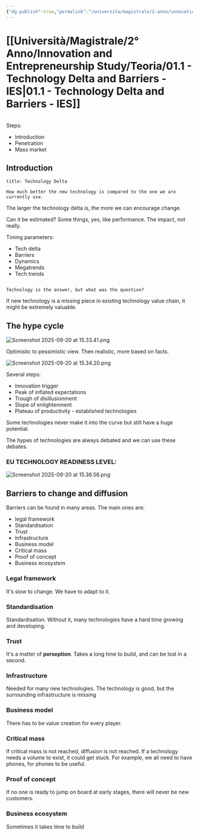 ```yaml
---
{"dg-publish":true,"permalink":"/universita/magistrale/2-anno/innovation-and-entrepreneurship-study/teoria/01-1-technology-delta-and-barriers-ies/","tags":["UNI"]}
---
```


# [[Università/Magistrale/2° Anno/Innovation and Entrepreneurship Study/Teoria/01.1 - Technology Delta and Barriers - IES\|01.1 - Technology Delta and Barriers - IES]]

```table-of-contents
```

Steps:
- Introduction
- Penetration
- Mass market

## Introduction

```ad-Definizione
title: Technology Delta

How much better the new technology is compared to the one we are currently use.

```

The larger the technology delta is, the more we can encourage change.

Can it be estimated? Some things, yes, like performance. The impact, not really.

Timing parameters:
- Tech delta
- Barriers
- Dynamics
- Megatrends
- Tech trends

```ad-quote

Technology is the answer, but what was the question?
```

If new technology  is a missing piece in existing technology value chain, it might be extremely valuable.

## The hype cycle

![Screenshot 2025-09-20 at 15.33.41.png](/img/user/Universit%C3%A0/Magistrale/2%C2%B0%20Anno/Innovation%20and%20Entrepreneurship%20Study/Teoria/Allegati/Screenshot%202025-09-20%20at%2015.33.41.png)

Optimistic to pessimistic view. Then realistic, more based on facts.

![Screenshot 2025-09-20 at 15.34.20.png](/img/user/Universit%C3%A0/Magistrale/2%C2%B0%20Anno/Innovation%20and%20Entrepreneurship%20Study/Teoria/Allegati/Screenshot%202025-09-20%20at%2015.34.20.png)

Several steps:
- Innovation trigger
- Peak of inflated expectations
- Trough of disillusionment
- Slope of enlightenment
- Plateau of productivity - established technologies

Some technologies never make it into the curve but still have a huge potential.

The hypes of technologies are always debated and we can use these debates.

### EU TECHNOLOGY READINESS LEVEL:

![Screenshot 2025-09-20 at 15.36.56.png](/img/user/Universit%C3%A0/Magistrale/2%C2%B0%20Anno/Innovation%20and%20Entrepreneurship%20Study/Teoria/Allegati/Screenshot%202025-09-20%20at%2015.36.56.png)

## Barriers to change and diffusion

Barriers can be found in many areas. The main ones are:
- legal framework
- Standardisation
- Trust
- Infrastructure
- Business model
- Critical mass
- Proof of concept
- Business ecosystem

### Legal framework

It's slow to change. We have to adapt to it.

### Standardisation

Standardisation.
Without it, many technologies have a hard time growing and developing.
### Trust

It's a matter of **perseption**. Takes a long time to build, and can be lost in a second.

### Infrastructure

Needed for many new technologies. The technology is good, but the surrounding infrastructure is missing

### Business model

There has to be value creation for every player.

### Critical mass

If critical mass is not reached, diffusion is not reached. If a technology needs a volume to exist, it could get stuck. For example, we all need to have phones, for phones to be useful.

### Proof of concept

If no one is ready to jump on board at early stages, there will never be new customers.

### Business ecosystem

Sometimes it takes time to build













